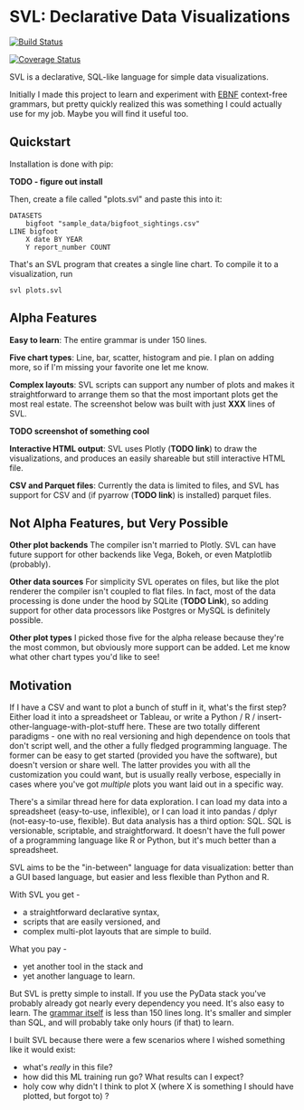 # SVL: Declarative Data Visualizations

[![Build Status](https://travis-ci.org/timothyrenner/svl.svg?branch=master)](https://travis-ci.org/timothyrenner/svl)

[![Coverage Status](https://coveralls.io/repos/github/timothyrenner/svl/badge.svg?branch=master)](https://coveralls.io/github/timothyrenner/svl?branch=master)

SVL is a declarative, SQL-like language for simple data visualizations.

Initially I made this project to learn and experiment with [EBNF](https://en.wikipedia.org/wiki/Extended_Backus%E2%80%93Naur_form) context-free grammars, but pretty quickly realized this was something I could actually use for my job.
Maybe you will find it useful too.

## Quickstart

Installation is done with pip:

**TODO - figure out install**


Then, create a file called "plots.svl" and paste this into it:

```
DATASETS 
    bigfoot "sample_data/bigfoot_sightings.csv"
LINE bigfoot 
    X date BY YEAR 
    Y report_number COUNT
```

That's an SVL program that creates a single line chart.
To compile it to a visualization, run

```
svl plots.svl
```

## Alpha Features

**Easy to learn**: The entire grammar is under 150 lines.

**Five chart types**: Line, bar, scatter, histogram and pie. I plan on adding more, so if I'm missing your favorite one let me know.

**Complex layouts**: SVL scripts can support any number of plots and makes it straightforward to arrange them so that the most important plots get the most real estate.
The screenshot below was built with just **XXX** lines of SVL.

**TODO screenshot of something cool**

**Interactive HTML output**: SVL uses Plotly (**TODO link**) to draw the visualizations, and produces an easily shareable but still interactive HTML file.

**CSV and Parquet files**: Currently the data is limited to files, and SVL has support for CSV and (if pyarrow (**TODO link**) is installed) parquet files.

## Not Alpha Features, but Very Possible

**Other plot backends** The compiler isn't married to Plotly.
SVL can have future support for other backends like Vega, Bokeh, or even Matplotlib (probably).

**Other data sources** For simplicity SVL operates on files, but like the plot renderer the compiler isn't coupled to flat files.
In fact, most of the data processing is done under the hood by SQLite (**TODO Link**), so adding support for other data processors like Postgres or MySQL is definitely possible.

**Other plot types** I picked those five for the alpha release because they're the most common, but obviously more support can be added. Let me know what other chart types you'd like to see!

## Motivation

If I have a CSV and want to plot a bunch of stuff in it, what's the first step?
Either load it into a spreadsheet or Tableau, or write a Python / R / insert-other-language-with-plot-stuff here.
These are two totally different paradigms - one with no real versioning and high dependence on tools that don't script well, and the other a fully fledged programming language.
The former can be easy to get started (provided you have the software), but doesn't version or share well.
The latter provides you with all the customization you could want, but is usually really verbose, especially in cases where you've got _multiple_ plots you want laid out in a specific way.

There's a similar thread here for data exploration.
I can load my data into a spreadsheet (easy-to-use, inflexible), or I can load it into pandas / dplyr (not-easy-to-use, flexible).
But data analysis has a third option: SQL.
SQL is versionable, scriptable, and straightforward.
It doesn't have the full power of a programming language like R or Python, but it's much better than a spreadsheet.

SVL aims to be the "in-between" language for data visualization: better than a GUI based language, but easier and less flexible than Python and R.

With SVL you get -

* a straightforward declarative syntax,
* scripts that are easily versioned, and
* complex multi-plot layouts that are simple to build.

What you pay - 

* yet another tool in the stack and
* yet another language to learn.

But SVL is pretty simple to install.
If you use the PyData stack you've probably already got nearly every dependency you need.
It's also easy to learn.
The [grammar itself](https://github.com/timothyrenner/svl/blob/master/resources/svl.lark) is less than 150 lines long.
It's smaller and simpler than SQL, and will probably take only hours (if that) to learn.

I built SVL because there were a few scenarios where I wished something like it would exist:

* what's _really_ in this file?
* how did this ML training run go? What results can I expect?
* holy cow why didn't I think to plot X (where X is something I should have plotted, but forgot to) ?